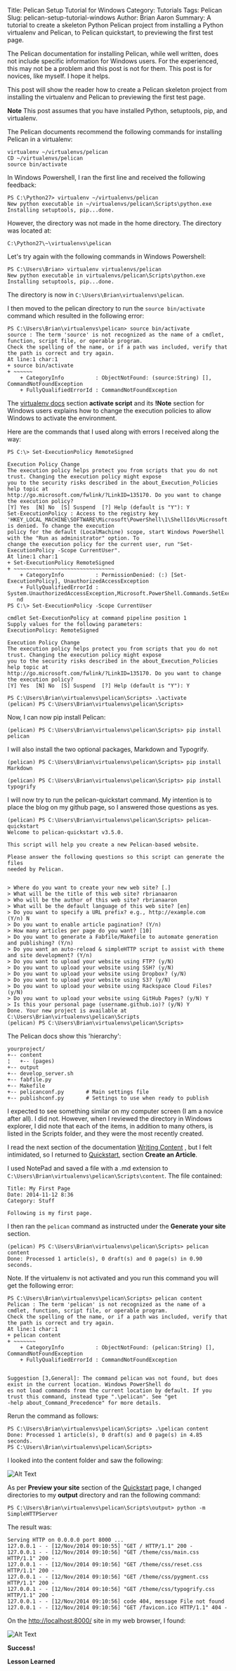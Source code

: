 ﻿Title: Pelican Setup Tutorial for Windows
Category: Tutorials
Tags: Pelican
Slug: pelican-setup-tutorial-windows
Author: Brian Aaron
Summary: A tutorial to create a skeleton Python Pelican project from installing a Python virtualenv and Pelican, to Pelican quickstart, to previewing the first test page.

The Pelican documentation for installing Pelican, while well written, does not include specific information for Windows users. For the experienced, this may not be a problem and this post is not for them.
This post is for novices, like myself. I hope it helps. 

This post will show the reader how to create a Pelican skeleton project from installing the virtualenv and Pelican to previewing the first test page.

**Note** This post assumes that you have installed Python, setuptools, pip, and virtualenv.

The Pelican documents recommend the following commands for installing Pelican in a virtualenv:

```
virtualenv ~/virtualenvs/pelican
CD ~/virtualenvs/pelican
source bin/activate
```

In Windows Powershell, I ran the first line and received the following feedback:

```
PS C:\Python27> virtualenv ~/virtualenvs/pelican
New python executable in ~/virtualenvs/pelican\Scripts\python.exe
Installing setuptools, pip...done.
```

However, the directory was not made in the home directory. The directory was located at:

```
C:\Python27\~\virtualenvs\pelican
```

Let's try again with the following commands in Windows Powershell:

```
PS C:\Users\Brian> virtualenv virtualenvs/pelican
New python executable in virtualenvs/pelican\Scripts\python.exe
Installing setuptools, pip...done.
```

The directory is now in `C:\Users\Brian\virtualenvs\pelican`.

I then moved to the pelican directory to run the `source bin/activate` command which resulted in the following error:

```
PS C:\Users\Brian\virtualenvs\pelican> source bin/activate
source : The term 'source' is not recognized as the name of a cmdlet, function, script file, or operable program.
Check the spelling of the name, or if a path was included, verify that the path is correct and try again.
At line:1 char:1
+ source bin/activate
+ ~~~~~~
    + CategoryInfo          : ObjectNotFound: (source:String) [], CommandNotFoundException
    + FullyQualifiedErrorId : CommandNotFoundException
```

The [virtualenv docs](http://virtualenv.readthedocs.org/en/latest/virtualenv.html) section **activate script**
and its **!Note** section for Windows users explains how to change the execution policies to allow Windows to activate 
the environment. 

Here are the commands that I used along with errors I received along the way:

```
PS C:\> Set-ExecutionPolicy RemoteSigned

Execution Policy Change
The execution policy helps protect you from scripts that you do not trust. Changing the execution policy might expose
you to the security risks described in the about_Execution_Policies help topic at
http://go.microsoft.com/fwlink/?LinkID=135170. Do you want to change the execution policy?
[Y] Yes  [N] No  [S] Suspend  [?] Help (default is "Y"): Y
Set-ExecutionPolicy : Access to the registry key
'HKEY_LOCAL_MACHINE\SOFTWARE\Microsoft\PowerShell\1\ShellIds\Microsoft.PowerShell' is denied. To change the execution
policy for the default (LocalMachine) scope, start Windows PowerShell with the "Run as administrator" option. To
change the execution policy for the current user, run "Set-ExecutionPolicy -Scope CurrentUser".
At line:1 char:1
+ Set-ExecutionPolicy RemoteSigned
+ ~~~~~~~~~~~~~~~~~~~~~~~~~~~~~~~~
    + CategoryInfo          : PermissionDenied: (:) [Set-ExecutionPolicy], UnauthorizedAccessException
    + FullyQualifiedErrorId : System.UnauthorizedAccessException,Microsoft.PowerShell.Commands.SetExecutionPolicyComma
   nd
PS C:\> Set-ExecutionPolicy -Scope CurrentUser

cmdlet Set-ExecutionPolicy at command pipeline position 1
Supply values for the following parameters:
ExecutionPolicy: RemoteSigned

Execution Policy Change
The execution policy helps protect you from scripts that you do not trust. Changing the execution policy might expose
you to the security risks described in the about_Execution_Policies help topic at
http://go.microsoft.com/fwlink/?LinkID=135170. Do you want to change the execution policy?
[Y] Yes  [N] No  [S] Suspend  [?] Help (default is "Y"): Y

PS C:\Users\Brian\virtualenvs\pelican\Scripts> .\activate
(pelican) PS C:\Users\Brian\virtualenvs\pelican\Scripts>
```

Now, I can now pip install Pelican:

```
(pelican) PS C:\Users\Brian\virtualenvs\pelican\Scripts> pip install pelican
```

I will also install the two optional packages, Markdown and Typogrify.

```
(pelican) PS C:\Users\Brian\virtualenvs\pelican\Scripts> pip install Markdown

(pelican) PS C:\Users\Brian\virtualenvs\pelican\Scripts> pip install typogrify
```

I will now try to run the pelican-quickstart command. My intention is to place the blog on my github page, so I answered those questions as yes. 

```
(pelican) PS C:\Users\Brian\virtualenvs\pelican\Scripts> pelican-quickstart
Welcome to pelican-quickstart v3.5.0.

This script will help you create a new Pelican-based website.

Please answer the following questions so this script can generate the files
needed by Pelican.


> Where do you want to create your new web site? [.]
> What will be the title of this web site? rbrianaaron
> Who will be the author of this web site? rbrianaaron
> What will be the default language of this web site? [en]
> Do you want to specify a URL prefix? e.g., http://example.com   (Y/n) N
> Do you want to enable article pagination? (Y/n)
> How many articles per page do you want? [10]
> Do you want to generate a Fabfile/Makefile to automate generation and publishing? (Y/n)
> Do you want an auto-reload & simpleHTTP script to assist with theme and site development? (Y/n)
> Do you want to upload your website using FTP? (y/N)
> Do you want to upload your website using SSH? (y/N)
> Do you want to upload your website using Dropbox? (y/N)
> Do you want to upload your website using S3? (y/N)
> Do you want to upload your website using Rackspace Cloud Files? (y/N)
> Do you want to upload your website using GitHub Pages? (y/N) Y
> Is this your personal page (username.github.io)? (y/N) Y
Done. Your new project is available at C:\Users\Brian\virtualenvs\pelican\Scripts
(pelican) PS C:\Users\Brian\virtualenvs\pelican\Scripts>
```

The Pelican docs show this 'hierarchy':

```
yourproject/
+-- content
¦   +-- (pages)
+-- output
+-- develop_server.sh
+-- fabfile.py
+-- Makefile
+-- pelicanconf.py       # Main settings file
+-- publishconf.py       # Settings to use when ready to publish
```

I expected to see something similar on my computer screen (I am a novice after all). I did not. However, when I reviewed the directory in 
Windows explorer, I did note that each of the items, in addition to many others, is listed in the Scripts folder, and they were the most recently created.

I read the next section of the documentation [Writing Content](http://docs.getpelican.com/en/3.5.0/content.html) , but I felt intimidated, so 
I returned to [Quickstart](http://docs.getpelican.com/en/3.5.0/quickstart.html), section **Create an Article**. 

I used NotePad and saved a file with a .md extension to `C:\Users\Brian\virtualenvs\pelican\Scripts\content`. 
The file contained:

```
Title: My First Page
Date: 2014-11-12 8:36
Category: Stuff

Following is my first page.
```

I then ran the `pelican` command as instructed under the **Generate your site** section.

```
(pelican) PS C:\Users\Brian\virtualenvs\pelican\Scripts> pelican content
Done: Processed 1 article(s), 0 draft(s) and 0 page(s) in 0.90 seconds.
```

Note. If the virtualenv is not activated and you run this command you will get the following error:

```
PS C:\Users\Brian\virtualenvs\pelican\Scripts> pelican content
Pelican : The term 'pelican' is not recognized as the name of a cmdlet, function, script file, or operable program.
Check the spelling of the name, or if a path was included, verify that the path is correct and try again.
At line:1 char:1
+ pelican content
+ ~~~~~~~
    + CategoryInfo          : ObjectNotFound: (pelican:String) [], CommandNotFoundException
    + FullyQualifiedErrorId : CommandNotFoundException


Suggestion [3,General]: The command pelican was not found, but does exist in the current location. Windows PowerShell do
es not load commands from the current location by default. If you trust this command, instead type ".\pelican". See "get
-help about_Command_Precedence" for more details.
```

Rerun the command as follows:

```
PS C:\Users\Brian\virtualenvs\pelican\Scripts> .\pelican content
Done: Processed 1 article(s), 0 draft(s) and 0 page(s) in 4.85 seconds.
PS C:\Users\Brian\virtualenvs\pelican\Scripts>
```

I looked into the content folder and saw the following:

![Alt Text]({filename}../images/output.png)

As per **Preview your site** section of the [Quickstart](http://docs.getpelican.com/en/3.5.0/quickstart.html) page, 
I changed directories to my **output** directory and ran the following command:

```
PS C:\Users\Brian\virtualenvs\pelican\Scripts\output> python -m SimpleHTTPServer
```

The result was:

```
Serving HTTP on 0.0.0.0 port 8000 ...
127.0.0.1 - - [12/Nov/2014 09:10:55] "GET / HTTP/1.1" 200 -
127.0.0.1 - - [12/Nov/2014 09:10:56] "GET /theme/css/main.css HTTP/1.1" 200 -
127.0.0.1 - - [12/Nov/2014 09:10:56] "GET /theme/css/reset.css HTTP/1.1" 200 -
127.0.0.1 - - [12/Nov/2014 09:10:56] "GET /theme/css/pygment.css HTTP/1.1" 200 -
127.0.0.1 - - [12/Nov/2014 09:10:56] "GET /theme/css/typogrify.css HTTP/1.1" 200 -
127.0.0.1 - - [12/Nov/2014 09:10:56] code 404, message File not found
127.0.0.1 - - [12/Nov/2014 09:10:56] "GET /favicon.ico HTTP/1.1" 404 -
```
 
On the [http://localhost:8000/](http://localhost:8000/) site in my web browser, I found:

![Alt Text]({filename}../images/first.png)

**__Success!__**

**Lesson Learned**